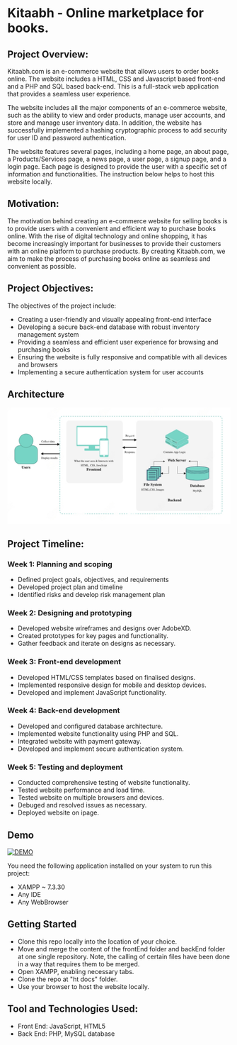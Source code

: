 # Kitaabh - Online marketplace for books.


## Project Overview:
Kitaabh.com is an e-commerce website that allows users to order books online. The website includes a HTML, CSS and Javascript based front-end and a PHP and SQL based back-end. This is a full-stack web application that provides a seamless user experience.

The website includes all the major components of an e-commerce website, such as the ability to view and order products, manage user accounts, and store and manage user inventory data. In addition, the website has successfully implemented a hashing cryptographic process to add security for user ID and password authentication.

The website features several pages, including a home page, an about page, a Products/Services page, a news page, a user page, a signup page, and a login page. Each page is designed to provide the user with a specific set of information and functionalities.
The instruction below helps to host this website locally.

## Motivation:
The motivation behind creating an e-commerce website for selling books is to provide users with a convenient and efficient way to purchase books online. With the rise of digital technology and online shopping, it has become increasingly important for businesses to provide their customers with an online platform to purchase products. By creating Kitaabh.com, we aim to make the process of purchasing books online as seamless and convenient as possible.

## Project Objectives:
The objectives of the project include:

* Creating a user-friendly and visually appealing front-end interface
* Developing a secure back-end database with robust inventory management system
* Providing a seamless and efficient user experience for browsing and purchasing books
* Ensuring the website is fully responsive and compatible with all devices and browsers
* Implementing a secure authentication system for user accounts

## Architecture

![Architecture](images/architecture.png)

## Project Timeline:

### Week 1: Planning and scoping

* Defined project goals, objectives, and requirements
* Developed project plan and timeline
* Identified risks and develop risk management plan

### Week 2: Designing and prototyping

* Developed website wireframes and designs over AdobeXD.
* Created prototypes for key pages and functionality.
* Gather feedback and iterate on designs as necessary.

### Week 3: Front-end development

* Developed HTML/CSS templates based on finalised designs.
* Implemented responsive design for mobile and desktop devices.
* Developed and implement JavaScript functionality.

### Week 4: Back-end development

* Developed and configured database architecture.
* Implemented website functionality using PHP and SQL.
* Integrated website with payment gateway.
* Developed and implement secure authentication system.

### Week 5: Testing and deployment

* Conducted comprehensive testing of website functionality.
* Tested website performance and load time.
* Tested website on multiple browsers and devices.
* Debuged and resolved issues as necessary.
* Deployed website on ipage.


## Demo

[![DEMO](https://img.youtube.com/vi/lFgWmrlRRSc/0.jpg)](https://www.youtube.com/watch?v=lFgWmrlRRSc)


You need the following application installed on your system to run this project:

* XAMPP ~  7.3.30
* Any IDE
* Any WebBrowser

## Getting Started

* Clone this repo locally into the location of your choice.
* Move and merge the content of the frontEnd folder and backEnd folder at one single repository. Note, the calling of certain files have been done in a way that  requires them to be merged. 
* Open XAMPP, enabling necessary tabs.
*  Clone the repo at "ht docs" folder.
*   Use your browser to host the website locally.

## Tool and Technologies Used:
* Front End: JavaScript, HTML5
* Back  End: PHP, MySQL database





